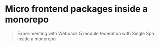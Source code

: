# Micro frontend packages inside a monorepo
> Experimenting with Webpack 5 module federation with Single Spa inside a monorepo

